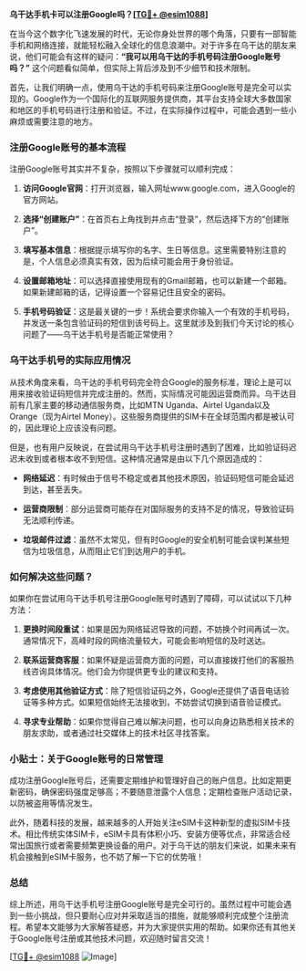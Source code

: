 **乌干达手机卡可以注册Google吗？[[TG💪+ @esim1088](https://t.me/s/esim1088)]**

在当今这个数字化飞速发展的时代，无论你身处世界的哪个角落，只要有一部智能手机和网络连接，就能轻松融入全球化的信息浪潮中。对于许多在乌干达的朋友来说，他们可能会有这样的疑问：**“我可以用乌干达的手机号码注册Google账号吗？”** 这个问题看似简单，但实际上背后涉及到不少细节和技术限制。

首先，让我们明确一点，使用乌干达的手机号码来注册Google账号是完全可以实现的。Google作为一个国际化的互联网服务提供商，其平台支持全球大多数国家和地区的手机号码进行注册和验证。不过，在实际操作过程中，可能会遇到一些小麻烦或需要注意的地方。

### 注册Google账号的基本流程

注册Google账号其实并不复杂，按照以下步骤就可以顺利完成：

1. **访问Google官网**：打开浏览器，输入网址www.google.com，进入Google的官方网站。
   
2. **选择“创建账户”**：在首页右上角找到并点击“登录”，然后选择下方的“创建账户”。

3. **填写基本信息**：根据提示填写你的名字、生日等信息。这里需要特别注意的是，个人信息必须真实有效，因为后续可能会用于身份验证。

4. **设置邮箱地址**：可以选择直接使用现有的Gmail邮箱，也可以新建一个邮箱。如果新建邮箱的话，记得设置一个容易记住且安全的密码。

5. **手机号码验证**：这是最关键的一步！系统会要求你输入一个有效的手机号码，并发送一条包含验证码的短信到该号码上。这里就涉及到我们今天讨论的核心问题了——乌干达手机号是否能正常使用？

### 乌干达手机号的实际应用情况

从技术角度来看，乌干达的手机号码完全符合Google的服务标准，理论上是可以用来接收验证码短信并完成注册的。然而，实际情况可能因运营商而异。乌干达目前有几家主要的移动通信服务商，比如MTN Uganda、Airtel Uganda以及Orange（现为Airtel Money）。这些服务商提供的SIM卡在全球范围内都是被认可的，因此理论上应该没有问题。

但是，也有用户反映说，在尝试用乌干达手机号注册时遇到了困难，比如验证码迟迟未收到或者根本收不到短信。这种情况通常是由以下几个原因造成的：

- **网络延迟**：有时候由于信号不稳定或者其他技术原因，验证码短信可能会延迟到达，甚至丢失。
  
- **运营商限制**：部分运营商可能存在对国际服务的支持不足的情况，导致验证码无法顺利传递。

- **垃圾邮件过滤**：虽然不太常见，但有时Google的安全机制可能会误判某些短信为垃圾信息，从而阻止它们到达用户的手机。

### 如何解决这些问题？

如果你在尝试用乌干达手机号注册Google账号时遇到了障碍，可以试试以下几种方法：

1. **更换时间段重试**：如果是因为网络延迟导致的问题，不妨换个时间再试一次。通常情况下，高峰时段的网络流量较大，可能会影响短信的及时送达。

2. **联系运营商客服**：如果怀疑是运营商方面的问题，可以直接拨打他们的客服热线咨询具体情况。他们会为你提供更专业的建议和支持。

3. **考虑使用其他验证方式**：除了短信验证码之外，Google还提供了语音电话验证等多种方式。如果短信始终无法接收到，不妨尝试切换到语音验证模式。

4. **寻求专业帮助**：如果你觉得自己难以解决问题，也可以向身边熟悉相关技术的朋友求助，或者通过社交媒体上的技术社区寻找答案。

### 小贴士：关于Google账号的日常管理

成功注册Google账号后，还需要定期维护和管理好自己的账户信息。比如定期更新密码，确保密码强度足够高；不要随意泄露个人信息；定期检查账户活动记录，以防被盗用等情况发生。

此外，随着科技的发展，越来越多的人开始关注eSIM卡这种新型的虚拟SIM卡技术。相比传统实体SIM卡，eSIM卡具有体积小巧、安装方便等优点，非常适合经常出国旅行或者需要频繁更换设备的用户。对于乌干达的朋友们来说，如果未来有机会接触到eSIM卡服务，也不妨了解一下它的优势哦！

### 总结

综上所述，用乌干达手机号注册Google账号是完全可行的。虽然过程中可能会遇到一些小挑战，但只要耐心应对并采取适当的措施，就能够顺利完成整个注册流程。希望本文能够为大家解答疑惑，并为大家提供实用的帮助。如果你还有其他关于Google账号注册或其他技术问题，欢迎随时留言交流！

[[TG💪+ @esim1088](https://t.me/s/esim1088) ![Image](https://i.postimg.cc/4NQfJmqS/Snipaste-2025-05-13-00-14-12.png)]